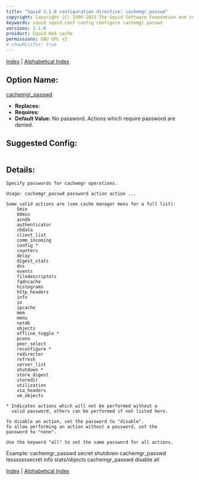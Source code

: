 ```yaml
---
title: "Squid 3.1.0 configuration directive: cachemgr_passwd"
copyright: Copyright (C) 1996-2023 The Squid Software Foundation and contributors
keywords: squid squid.conf config configure cachemgr_passwd
versions: 3.1.0
proiduct: Squid Web cache
permissions: GNU GPL v2
# showMiniToc: true
---
```

[Index](index#toc_cachemgr_passwd) | [Alphabetical Index](index_all#toc_cachemgr_passwd)

## Option Name:
[cachemgr_passwd](#cachemgr_passwd)
 * **Replaces:** 
 * **Requires:** 
 * **Default Value:** No password. Actions which require password are denied.


## Suggested Config:
```plaintext

```

## Details:

	Specify passwords for cachemgr operations.

	Usage: cachemgr_passwd password action action ...

	Some valid actions are (see cache manager menu for a full list):
		5min
		60min
		asndb
		authenticator
		cbdata
		client_list
		comm_incoming
		config *
		counters
		delay
		digest_stats
		dns
		events
		filedescriptors
		fqdncache
		histograms
		http_headers
		info
		io
		ipcache
		mem
		menu
		netdb
		objects
		offline_toggle *
		pconn
		peer_select
		reconfigure *
		redirector
		refresh
		server_list
		shutdown *
		store_digest
		storedir
		utilization
		via_headers
		vm_objects

	* Indicates actions which will not be performed without a
	  valid password, others can be performed if not listed here.

	To disable an action, set the password to "disable".
	To allow performing an action without a password, set the
	password to "none".

	Use the keyword "all" to set the same password for all actions.

Example:
 cachemgr_passwd secret shutdown
 cachemgr_passwd lesssssssecret info stats/objects
 cachemgr_passwd disable all



[Index](index#toc_cachemgr_passwd) | [Alphabetical Index](index_all#toc_cachemgr_passwd)

